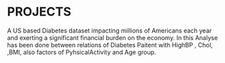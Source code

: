 # PROJECTS

A US based Diabetes dataset  impacting millions of Americans each year and exerting a significant financial burden on the economy.  In this Analyse has been done between relations of Diabetes Paitent with HighBP , Chol, ,BMI, also factors of PyhsicalActivity and Age group.
